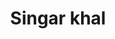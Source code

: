 ---
title: "Singar khal"
title_bn: "সিংগার খাল"
description: "It started from Aloy Beel and Bagula Beel and fall into the Surma river after passing Toker gao, Noyatila , Pathmora beel, rajagao , kurirgao , noahgao , alinogor , eyonakandi and Parkul."
---